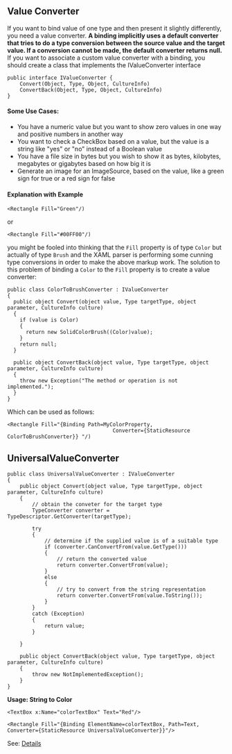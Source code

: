 ## Value Converter
If you want to bind value of one type and then present it slightly differently, you need a value converter.
**A binding implicitly uses a default converter that tries to do a type conversion between the source value and the target value. If a conversion cannot be made, the default converter returns null.**
If you want to associate a custom value converter with a binding, you should create a class that implements the IValueConverter interface
```
public interface IValueConverter {
	Convert(Object, Type, Object, CultureInfo)
	ConvertBack(Object, Type, Object, CultureInfo)
}
```

#### Some Use Cases:
* You have a numeric value but you want to show zero values in one way and positive numbers in another way
* You want to check a CheckBox based on a value, but the value is a string like "yes" or "no" instead of a Boolean value
* You have a file size in bytes but you wish to show it as bytes, kilobytes, megabytes or gigabytes based on how big it is
* Generate an image for an ImageSource, based on the value, like a green sign for true or a red sign for false


#### Explanation with Example
```
<Rectangle Fill="Green"/)
```
or
```
<Rectangle Fill="#00FF00"/)
```
you might be fooled into thinking that the `Fill` property is of type `Color` but actually of type `Brush` and the XAML parser is performing some cunning type conversions in order to make the above markup work.
The solution to this problem of binding a `Color` to the `Fill` property is to create a value converter:
```
public class ColorToBrushConverter : IValueConverter
{
  public object Convert(object value, Type targetType, object parameter, CultureInfo culture)
  {
    if (value is Color)
    {
      return new SolidColorBrush((Color)value);
    }
    return null;
  }

  public object ConvertBack(object value, Type targetType, object parameter, CultureInfo culture)
  {
    throw new Exception("The method or operation is not implemented.");
  }
}
```

Which can be used as follows:
```
<Rectangle Fill="{Binding Path=MyColorProperty,
                                  Converter={StaticResource ColorToBrushConverter}} "/)
```

## UniversalValueConverter 
```
public class UniversalValueConverter : IValueConverter
{
    public object Convert(object value, Type targetType, object parameter, CultureInfo culture)
    {
        // obtain the conveter for the target type
        TypeConverter converter = TypeDescriptor.GetConverter(targetType);

        try
        {
            // determine if the supplied value is of a suitable type
            if (converter.CanConvertFrom(value.GetType()))
            {
                // return the converted value
                return converter.ConvertFrom(value);
            }
            else
            {
                // try to convert from the string representation
                return converter.ConvertFrom(value.ToString());
            }
        }
        catch (Exception)
        {
            return value;
        }

    }

    public object ConvertBack(object value, Type targetType, object parameter, CultureInfo culture)
    {
        throw new NotImplementedException();
    }
}
```

**Usage: String to  Color**
```
<TextBox x:Name="colorTextBox" Text="Red"/>

<Rectangle Fill="{Binding ElementName=colorTextBox, Path=Text, Converter={StaticResource UniversalValueConverter}}"/>
```

See: [Details](https://blog.scottlogic.com/2010/07/09/a-universal-value-converter-for-wpf.html)
